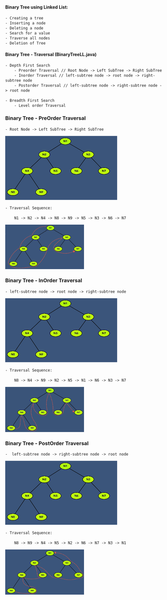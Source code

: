 #### Binary Tree using Linked List:
    - Creating a tree
    - Inserting a node
    - Deleting a node
    - Search for a value
    - Traverse all nodes
    - Deletion of Tree

#### Binary Tree - Traversal (BinaryTreeLL.java)
    - Depth First Search
        - Preorder Traversal // Root Node -> Left SubTree -> Right SubTree
        - Inorder Traversal // left-subtree node -> root node -> right-subtree node
        - Postorder Traversal // left-subtree node -> right-subtree node -> root node
    
    - Breadth First Search
        - Level order Traversal

### Binary Tree - PreOrder Traversal

    - Root Node -> Left SubTree -> Right SubTree

![alt text](images/BTLL.png)

    - Traversal Sequence:

        N1 -> N2 -> N4 -> N8 -> N9 -> N5 -> N3 -> N6 -> N7

<img src="images/PreOrderTraversalBTLL-After.png" alt="PreOrderTraversalInBT" style="max-width: 50%; max-height: 500px; height: auto;">

### Binary Tree - InOrder Traversal
    - left-subtree node -> root node -> right-subtree node

![alt text](images/BTLL.png)

    - Traversal Sequence:

        N8 -> N4 -> N9 -> N2 -> N5 -> N1 -> N6 -> N3 -> N7

<img src="images/InOrderTraversalBTLL.png" alt="InOrderTraversalInBT" style="max-width: 50%; max-height: 500px; height: auto;">

### Binary Tree - PostOrder Traversal
    -  left-subtree node -> right-subtree node -> root node

![alt text](images/BTLL.png)

    - Traversal Sequence:

        N8 -> N9 -> N4 -> N5 -> N2 -> N6 -> N7 -> N3 -> N1
    
<img src="images/PostOrderTraversalBTLL.png" alt="PostOrderTraversalInBT" style="max-width: 50%; max-height: 500px; height: auto;">